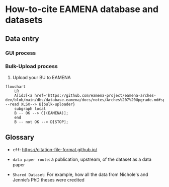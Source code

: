 # How-to-cite EAMENA database and datasets

## Data entry

### GUI process

### Bulk-Upload process

1. Upload your BU to EAMENA

```mermaid
flowchart
	LR
	A[id3[<a href='https://github.com/eamena-project/eamena-arches-dev/blob/main/dbs/database.eamena/docs/notes/Arches%207%20Upgrade.md#splitchunk'>BU</a>]] --read XLSX--> B{bulk-uploader}
	subgraph local
	B -- OK --> C[(EAMENA)];
	end
	B -- not OK --> D[STOP];
```


## Glossary

- `cff`: https://citation-file-format.github.io/

- `data paper route`: a publication, upstream, of the dataset as a data paper

- `Shared Dataset`: For example, how all the data from Nichole's and Jennie’s PhD theses were credited